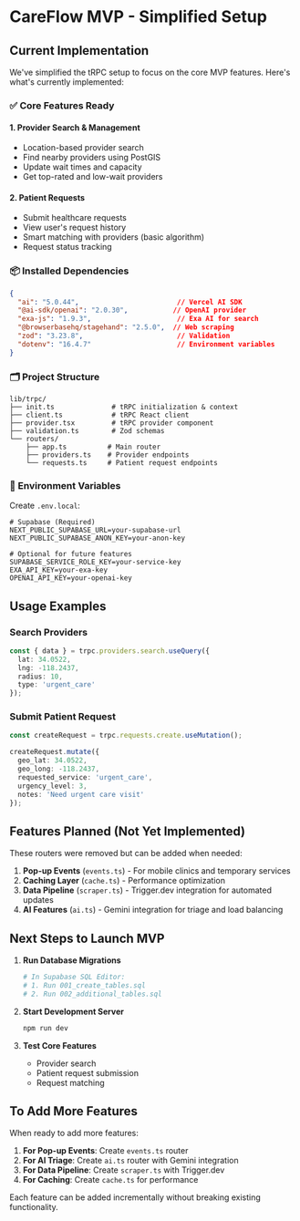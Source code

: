 # CareFlow MVP - Simplified Setup

## Current Implementation

We've simplified the tRPC setup to focus on the core MVP features. Here's what's currently implemented:

### ✅ Core Features Ready

#### 1. **Provider Search & Management**
- Location-based provider search
- Find nearby providers using PostGIS
- Update wait times and capacity
- Get top-rated and low-wait providers

#### 2. **Patient Requests**
- Submit healthcare requests
- View user's request history
- Smart matching with providers (basic algorithm)
- Request status tracking

### 📦 Installed Dependencies

```json
{
  "ai": "5.0.44",                        // Vercel AI SDK
  "@ai-sdk/openai": "2.0.30",           // OpenAI provider
  "exa-js": "1.9.3",                     // Exa AI for search
  "@browserbasehq/stagehand": "2.5.0",  // Web scraping
  "zod": "3.23.8",                       // Validation
  "dotenv": "16.4.7"                     // Environment variables
}
```

### 🗂️ Project Structure

```
lib/trpc/
├── init.ts              # tRPC initialization & context
├── client.ts            # tRPC React client
├── provider.tsx         # tRPC provider component
├── validation.ts        # Zod schemas
└── routers/
    ├── app.ts          # Main router
    ├── providers.ts    # Provider endpoints
    └── requests.ts     # Patient request endpoints
```

### 🔑 Environment Variables

Create `.env.local`:
```env
# Supabase (Required)
NEXT_PUBLIC_SUPABASE_URL=your-supabase-url
NEXT_PUBLIC_SUPABASE_ANON_KEY=your-anon-key

# Optional for future features
SUPABASE_SERVICE_ROLE_KEY=your-service-key
EXA_API_KEY=your-exa-key
OPENAI_API_KEY=your-openai-key
```

## Usage Examples

### Search Providers
```typescript
const { data } = trpc.providers.search.useQuery({
  lat: 34.0522,
  lng: -118.2437,
  radius: 10,
  type: 'urgent_care'
});
```

### Submit Patient Request
```typescript
const createRequest = trpc.requests.create.useMutation();

createRequest.mutate({
  geo_lat: 34.0522,
  geo_long: -118.2437,
  requested_service: 'urgent_care',
  urgency_level: 3,
  notes: 'Need urgent care visit'
});
```

## Features Planned (Not Yet Implemented)

These routers were removed but can be added when needed:

1. **Pop-up Events** (`events.ts`) - For mobile clinics and temporary services
2. **Caching Layer** (`cache.ts`) - Performance optimization
3. **Data Pipeline** (`scraper.ts`) - Trigger.dev integration for automated updates
4. **AI Features** (`ai.ts`) - Gemini integration for triage and load balancing

## Next Steps to Launch MVP

1. **Run Database Migrations**
   ```bash
   # In Supabase SQL Editor:
   # 1. Run 001_create_tables.sql
   # 2. Run 002_additional_tables.sql
   ```

2. **Start Development Server**
   ```bash
   npm run dev
   ```

3. **Test Core Features**
   - Provider search
   - Patient request submission
   - Request matching

## To Add More Features

When ready to add more features:

1. **For Pop-up Events**: Create `events.ts` router
2. **For AI Triage**: Create `ai.ts` router with Gemini integration
3. **For Data Pipeline**: Create `scraper.ts` with Trigger.dev
4. **For Caching**: Create `cache.ts` for performance

Each feature can be added incrementally without breaking existing functionality.
